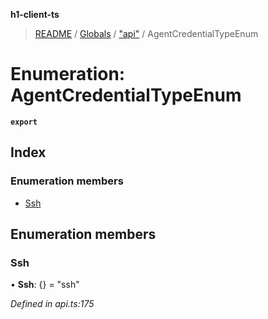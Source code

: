 **h1-client-ts**

> [README](../README.md) / [Globals](../globals.md) / ["api"](../modules/_api_.md) / AgentCredentialTypeEnum

# Enumeration: AgentCredentialTypeEnum

**`export`** 

## Index

### Enumeration members

* [Ssh](_api_.agentcredentialtypeenum.md#ssh)

## Enumeration members

### Ssh

•  **Ssh**: {} = "ssh"

*Defined in api.ts:175*
